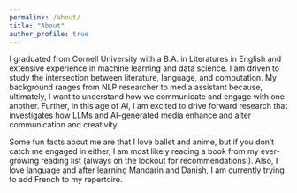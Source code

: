 ```yaml
---
permalink: /about/
title: "About"
author_profile: true
---
```


I graduated from Cornell University with a B.A. in Literatures in English and extensive experience in machine learning and data science. I am driven to study the intersection between literature, language, and computation. My background ranges from NLP researcher to media assistant because, ultimately, I want to understand how we communicate and engage with one another. Further, in this age of AI, I am excited to drive forward research that investigates how LLMs and AI-generated media enhance and alter communication and creativity. 


Some fun facts about me are that I love ballet and anime, but if you don’t catch me engaged in either, I am most likely reading a book from my ever-growing reading list (always on the lookout for recommendations!). Also, I love language and after learning Mandarin and Danish, I am currently trying to add French to my repertoire. 

